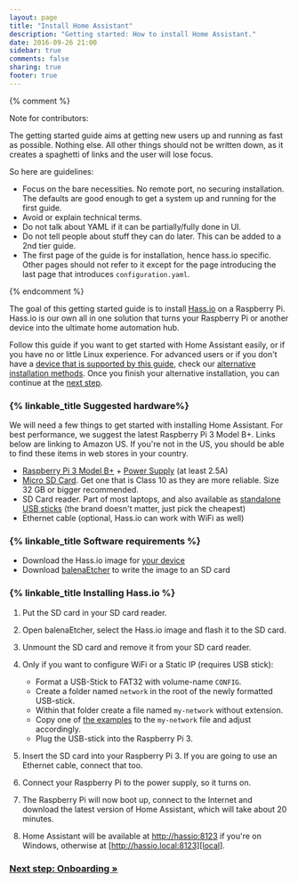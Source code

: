```yaml
---
layout: page
title: "Install Home Assistant"
description: "Getting started: How to install Home Assistant."
date: 2016-09-26 21:00
sidebar: true
comments: false
sharing: true
footer: true
---
```


{% comment %}

Note for contributors:

The getting started guide aims at getting new users up and running as fast as
possible. Nothing else. All other things should not be written down, as it
creates a spaghetti of links and the user will lose focus.

So here are guidelines:

 - Focus on the bare necessities. No remote port, no securing installation. The
   defaults are good enough to get a system up and running for the first guide.
 - Avoid or explain technical terms.
 - Do not talk about YAML if it can be partially/fully done in UI.
 - Do not tell people about stuff they can do later. This can be added to a
   2nd tier guide.
 - The first page of the guide is for installation, hence hass.io specific.
   Other pages should not refer to it except for the page introducing the last
   page that introduces `configuration.yaml`.

{% endcomment %}

The goal of this getting started guide is to install [Hass.io](/hassio/) on a Raspberry Pi. Hass.io is our own all in one solution that turns your Raspberry Pi or another device into the ultimate home automation hub.

Follow this guide if you want to get started with Home Assistant easily, or if you have no or little Linux experience. For advanced users or if you don't have a [device that is supported by this guide][supported], check our [alternative installation methods](/docs/installation/). Once you finish your alternative installation, you can continue at the [next step][next-step].

[supported]: /hassio/installation/

### {% linkable_title Suggested hardware%}

We will need a few things to get started with installing Home Assistant. For best performance, we suggest the latest Raspberry Pi 3 Model B+. Links below are linking to Amazon US. If you're not in the US, you should be able to find these items in web stores in your country.

- [Raspberry Pi 3 Model B+](http://a.co/ak2SQor) + [Power Supply](https://www.raspberrypi.org/help/faqs/#powerReqs) (at least 2.5A)
- [Micro SD Card](http://a.co/gslOydD). Get one that is Class 10 as they are more reliable. Size 32 GB or bigger recommended.
- SD Card reader. Part of most laptops, and also available as [standalone USB sticks](http://a.co/5FCyb0N) (the brand doesn't matter, just pick the cheapest)
- Ethernet cable (optional, Hass.io can work with WiFi as well)

### {% linkable_title Software requirements %}

- Download the Hass.io image for [your device](/hassio/installation/)
- Download [balenaEtcher] to write the image to an SD card

[balenaEtcher]: https://www.balena.io/etcher

### {% linkable_title Installing Hass.io %}

1. Put the SD card in your SD card reader.
1. Open balenaEtcher, select the Hass.io image and flash it to the SD card.
1. Unmount the SD card and remove it from your SD card reader.
1. Only if you want to configure WiFi or a Static IP (requires USB stick):
   - Format a USB-Stick to FAT32 with volume-name `CONFIG`.
   - Create a folder named `network` in the root of the newly formatted USB-stick.
   - Within that folder create a file named `my-network` without extension.
   - Copy one of [the examples] to the `my-network` file and adjust accordingly.
   - Plug the USB-stick into the Raspberry Pi 3.

1. Insert the SD card into your Raspberry Pi 3. If you are going to use an Ethernet cable, connect that too.
1. Connect your Raspberry Pi to the power supply, so it turns on.
1. The Raspberry Pi will now boot up, connect to the Internet and download the latest version of Home Assistant, which will take about 20 minutes.
1. Home Assistant will be available at [http://hassio:8123][host] if you're on Windows, otherwise at [http://hassio.local:8123][local].

[local]: http://hassio.local:8123
[host]: http://hassio:8123
[the examples]: https://github.com/home-assistant/hassos/blob/dev/Documentation/network.md

### [Next step: Onboarding &raquo;][next-step]

[next-step]: /getting-started/onboarding/
